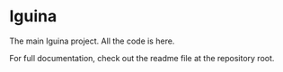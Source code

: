 # Iguina

The main Iguina project.
All the code is here.

For full documentation, check out the readme file at the repository root.